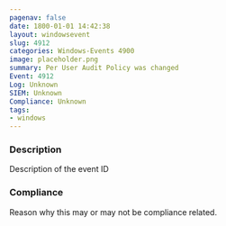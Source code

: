 ```yaml
---
pagenav: false
date: 1800-01-01 14:42:38
layout: windowsevent
slug: 4912
categories: Windows-Events 4900
image: placeholder.png
summary: Per User Audit Policy was changed
Event: 4912
Log: Unknown
SIEM: Unknown
Compliance: Unknown
tags:
- windows
---
```


### Description

Description of the event ID

### Compliance

Reason why this may or may not be compliance related.

